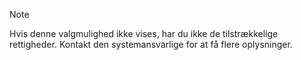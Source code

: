 <!-- markdownlint-disable-file MD041 -->
> [!NOTE]
> Hvis denne valgmulighed ikke vises, har du ikke de tilstrækkelige rettigheder. Kontakt den systemansvarlige for at få flere oplysninger.
